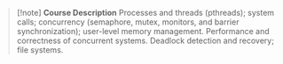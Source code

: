 > [!note] **Course Description**
> Processes and threads (pthreads); system calls; concurrency (semaphore, mutex, monitors, and barrier synchronization); user-level memory management. Performance and correctness of concurrent systems. Deadlock detection and recovery; file systems.